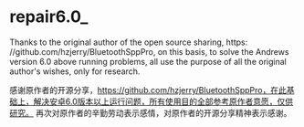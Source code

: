 # repair6.0_
Thanks to the original author of the open source sharing, https: //github.com/hzjerry/BluetoothSppPro, on this basis, to solve the Andrews version 6.0 above running problems, all use the purpose of all the original author's wishes, only for research.

感谢原作者的开源分享，https://github.com/hzjerry/BluetoothSppPro，在此基础上，解决安卓6.0版本以上运行问题，所有使用目的全部参考原作者意愿，仅供研究。
再次对原作者的辛勤劳动表示感情，对原作者的开源分享精神表示感谢。
